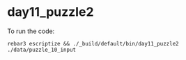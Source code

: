 day11_puzzle2
=====
To run the code:
```
rebar3 escriptize && ./_build/default/bin/day11_puzzle2 ./data/puzzle_10_input
```
